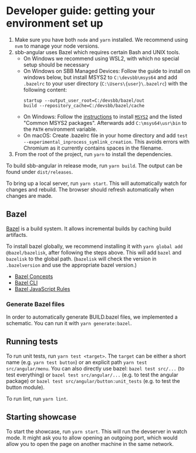 # Developer guide: getting your environment set up

1. Make sure you have both `node` and `yarn` installed.
   We recommend using `nvm` to manage your node versions.
2. sbb-angular uses Bazel which requires certain Bash and UNIX tools.
   - On Windows we recommend using WSL2, with which no special setup should be necessary
   - On Windows on SBB Managed Devices: Follow the guide to install on windows below, but install MSYS2 to `C:\devsbb\msys64`
     and add `.bazelrc` to your user directory (`C:\Users\{user}\.bazelrc`) with the following content:
     ```
     startup --output_user_root=C:/devsbb/bazel/out
     build --repository_cache=C:/devsbb/bazel/cache
     ```
   - On Windows: Follow the [instructions](https://docs.bazel.build/versions/master/install-windows.html#step-5-optional-install-compilers-and-language-runtimes)
     to install [`MSYS2`](https://www.msys2.org/) and the listed "Common MSYS2 packages".
     Afterwards add `C:\msys64\usr\bin` to the `PATH` environment variable.
   - On macOS: Create .bazelrc file in your home directory and add `test --experimental_inprocess_symlink_creation`.
     This avoids errors with Chromium as it currently contains spaces in the filename.
3. From the root of the project, run `yarn` to install the dependencies.

To build sbb-angular in release mode, run `yarn build`. The output can be found under `dist/releases`.

To bring up a local server, run `yarn start`. This will automatically watch for changes
and rebuild. The browser should refresh automatically when changes are made.

## Bazel

[Bazel](https://www.bazel.build/) is a build system. It allows incremental builds by caching build artifacts.

To install bazel globally, we recommend installing it with `yarn global add @bazel/bazelisk`, after
following the steps above. This will add `bazel` and `bazelisk` to the global path.
(`bazelisk` will check the version in `.bazelversion` and use the appropriate bazel version.)

- [Bazel Concepts](https://docs.bazel.build/versions/master/build-ref.html)
- [Bazel CLI](https://docs.bazel.build/versions/master/command-line-reference.html)
- [Bazel JavaScript Rules](https://bazelbuild.github.io/rules_nodejs/index.html)

### Generate Bazel files

In order to automatically generate BUILD.bazel files, we implemented a schematic. You can run it with `yarn generate:bazel`.

## Running tests

To run unit tests, run `yarn test <target>`. The `target` can be either a short name (e.g. `yarn test button`) or an explicit path `yarn test src/angular/menu`.
You can also directly use bazel: `bazel test src/...` (to test everything) or `bazel test src/angular/...`
(e.g. to test the angular package) or `bazel test src/angular/button:unit_tests` (e.g. to test the button module).

To run lint, run `yarn lint`.

## Starting showcase

To start the showcase, run `yarn start`. This will run the devserver in watch mode. It might ask
you to allow opening an outgoing port, which would allow you to open the page on another machine in the same network.
